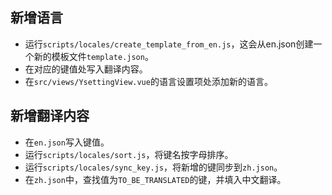 ## 新增语言

- 运行`scripts/locales/create_template_from_en.js`，这会从en.json创建一个新的模板文件`template.json`。
- 在对应的键值处写入翻译内容。
- 在`src/views/YsettingView.vue`的语言设置项处添加新的语言。

## 新增翻译内容

- 在`en.json`写入键值。
- 运行`scripts/locales/sort.js`，将键名按字母排序。
- 运行`scripts/locales/sync_key.js`，将新增的键同步到`zh.json`。
- 在`zh.json`中，查找值为`TO_BE_TRANSLATED`的键，并填入中文翻译。
